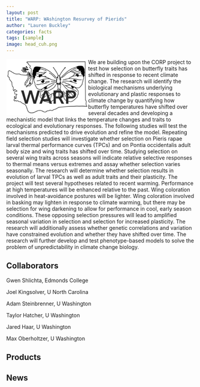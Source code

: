 ```yaml
---
layout: post
title: "WARP: WAshington Resurvey of Pierids"
author: "Lauren Buckley"
categories: facts
tags: [sample]
image: head_cuh.png
---
```

<img align="left" height="150px" src="/assets/img/WARP.png" alt="WARP project logo">
We are building upon the CORP project to test how selection on butterfly traits has shifted in response to recent climate change. The research will identify the biological mechanisms underlying evolutionary and plastic responses to climate change by quantifying how butterfly temperatures have shifted over several decades and developing a mechanistic model that links the temperature changes and traits to ecological and evolutionary responses. The following studies will test the mechanisms predicted to drive evolution and refine the model. Repeating field selection studies will investigate whether selection on Pieris rapae larval thermal performance curves (TPCs) and on Pontia occidentalis adult body size and wing traits has shifted over time. Studying selection on several wing traits across seasons will indicate relative selective responses to thermal means versus extremes and assay whether selection varies seasonally. The research will determine whether selection results in evolution of larval TPCs as well as adult traits and their plasticity. The project will test several hypotheses related to recent warming. Performance at high temperatures will be enhanced relative to the past. Wing coloration involved in heat-avoidance postures will be lighter. Wing coloration involved in basking may lighten in response to climate warming, but there may be selection for wing darkening to allow for performance in cool, early season conditions. These opposing selection pressures will lead to amplified seasonal variation in selection and selection for increased plasticity. The research will additionally assess whether genetic correlations and variation have constrained evolution and whether they have shifted over time. The research will further develop and test phenotype-based models to solve the problem of unpredictability in climate change biology.

## Collaborators
Gwen Shlichta, Edmonds College

Joel Kingsolver, U North Carolina 

Adam Steinbrenner, U Washington

Taylor Hatcher, U Washington

Jared Haar, U Washington

Max Oberholtzer, U Washington

## Products

## News

